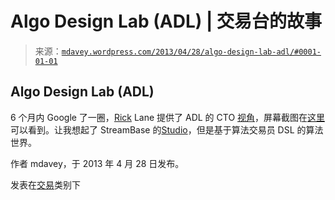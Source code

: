 <!--yml

类别：未分类

日期：2024 年 5 月 18 日 06:26:08

-->

# Algo Design Lab (ADL) | 交易台的故事

> 来源：[`mdavey.wordpress.com/2013/04/28/algo-design-lab-adl/#0001-01-01`](https://mdavey.wordpress.com/2013/04/28/algo-design-lab-adl/#0001-01-01)

## Algo Design Lab (ADL)

6 个月内 Google 了一圈，[Rick](http://gotocon.com/chicago-2013/speaker/Rick+Lane) Lane 提供了 ADL 的 CTO [视角](http://www.securitiestechnologymonitor.com/news/ADL-Developer-Trading-Technologies-30327-1.html)，屏幕截图在[这里](http://tradetalk.tradingtechnologies.com/2013/04/visual-programming.html)可以看到。让我想起了 StreamBase 的[Studio](http://www.streambase.com/products/streambasecep/streambase-studio/#axzz2RkPX4SRi)，但是基于算法交易员 DSL 的算法世界。

作者 mdavey，于 2013 年 4 月 28 日发布。

发表在[交易](https://mdavey.wordpress.com/category/trading/)类别下
